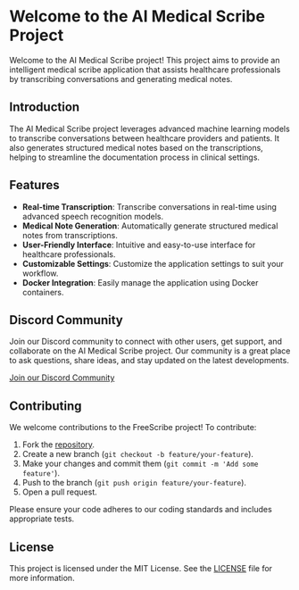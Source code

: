 # Welcome to the AI Medical Scribe Project

Welcome to the AI Medical Scribe project! This project aims to provide an intelligent medical scribe application that assists healthcare professionals by transcribing conversations and generating medical notes.

## Introduction

The AI Medical Scribe project leverages advanced machine learning models to transcribe conversations between healthcare providers and patients. It also generates structured medical notes based on the transcriptions, helping to streamline the documentation process in clinical settings.

## Features

- **Real-time Transcription**: Transcribe conversations in real-time using advanced speech recognition models.
- **Medical Note Generation**: Automatically generate structured medical notes from transcriptions.
- **User-Friendly Interface**: Intuitive and easy-to-use interface for healthcare professionals.
- **Customizable Settings**: Customize the application settings to suit your workflow.
- **Docker Integration**: Easily manage the application using Docker containers.

## Discord Community

Join our Discord community to connect with other users, get support, and collaborate on the AI Medical Scribe project. Our community is a great place to ask questions, share ideas, and stay updated on the latest developments.

[Join our Discord Community](https://discord.gg/6DnPENSn)

## Contributing

We welcome contributions to the FreeScribe project! To contribute:

1. Fork the [repository](https://github.com/ClinicianFOCUS/FreeScribe).
2. Create a new branch (`git checkout -b feature/your-feature`).
3. Make your changes and commit them (`git commit -m 'Add some feature'`).
4. Push to the branch (`git push origin feature/your-feature`).
5. Open a pull request.

Please ensure your code adheres to our coding standards and includes appropriate tests.

## License

This project is licensed under the MIT License. See the [LICENSE](LICENSE) file for more information.
